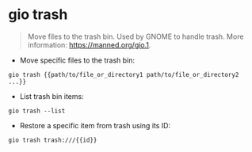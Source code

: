# gio trash

> Move files to the trash bin.
> Used by GNOME to handle trash.
> More information: <https://manned.org/gio.1>.

- Move specific files to the trash bin:

`gio trash {{path/to/file_or_directory1 path/to/file_or_directory2 ...}}`

- List trash bin items:

`gio trash --list`

- Restore a specific item from trash using its ID:

`gio trash trash:///{{id}}`
